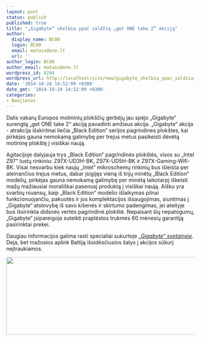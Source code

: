 ```yaml
---
layout: post
status: publish
published: true
title: "„Gigabyte“ skelbia ypač saldžią „get ONE take 2“ akciją"
author:
  display_name: BC00
  login: BC00
  email: matasx@one.lt
  url: ''
author_login: BC00
author_email: matasx@one.lt
wordpress_id: 8294
wordpress_url: http://localhost/site/new/gigabyte_skelbia_ypac_saldzia_get_one_take_2_akcija/
date: '2014-10-24 14:52:09 +0300'
date_gmt: '2014-10-24 14:52:09 +0300'
categories:
- Naujienos
---
```

<p>
	Dalis vakarų Europos motininių plok&scaron;čių gerbėjų jau spėjo &bdquo;Gigabyte&ldquo; surengtą &bdquo;get ONE take 2&ldquo; akciją pavadinti amžiaus akcija. &bdquo;Gigabyte&ldquo; akcija - atrakcija i&scaron;skirtinai liečia &bdquo;Black Edition&ldquo; serijos pagrindines plok&scaron;tes, kai pirkėjas gauna nemokamą galimybę per trejus metus pasikeisti dėvėtą motininę plok&scaron;tę į visi&scaron;kai naują.</p>
<p>
	Agitacijoje dalyjauja trys &bdquo;Black Edition&ldquo; pagrindinės plok&scaron;tės, visos su &bdquo;Intel Z97&ldquo; lustų rinkiniu: Z97X-UD3H-BK, Z97X-UD5H-BK ir Z97X-Gaming-Wifi-BK. Visai nesvarbu kiek naujų &bdquo;Intel&ldquo; mikroschemų rinkinių bus i&scaron;leista per ateinančius trejus metus, dabar įsigijęs vieną i&scaron; trijų minėtų &bdquo;Black Edition&ldquo; modelių, pirkėjas gauna nemokamą galimybę per minėtą laikotarpį i&scaron;keisti mažų mažiausiai morali&scaron;kai pasenusį produktą į visi&scaron;kai naują. Ai&scaron;ku yra svarbių niuansų, kaip &bdquo;Black Edition&ldquo; modelio i&scaron;laikymas pilnai funkcionuojančiu, pakuotės ir jos komplektacijos i&scaron;saugojimas, siuntimas į &bdquo;Gigabyte&ldquo; atstovybę i&scaron; savo ki&scaron;enės ir skirtumo padengimas, jei ateityje bus i&scaron;sirinkta didsnės vertės pagrindinė plok&scaron;tė. Nepaisant &scaron;ių nepatogumų, &bdquo;Gigabyte&ldquo; įsipareigoja suteikti praplėstos trukmės 60 mėnesių garantiją pasirinktai prekei.</p>
<p>
	Daugiau informacijos galima rasti specialiai sukurtoje <a href="http://bk.gigabyte.eu/EN_bk_BeNeLux.html#"><em>&bdquo;Gigabyte&ldquo; svetainėje</em></a>. Deja, bet mažosios aplink Baltiją i&scaron;sidėsčiusios &scaron;alys į akcijos sūkurį neįtraukiamos.</p>
<p>
	<img alt="" src="http://technews.lt/userfiles/BlackEditionpromotion.jpg" style="width: 520px; height: 208px;" /></p>
